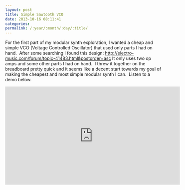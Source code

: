 ```yaml
---
layout: post
title: Simple Sawtooth VCO
date: 2013-10-16 08:11:41
categories: 
permalink: /:year/:month/:day/:title/
---
```

<p>For the first part of my modular synth exploration, I wanted a cheap and simple VCO (Voltage Controlled Oscillator) that used only parts I had on hand. &nbsp;After some searching I found this design: <a href="http://electro-music.com/forum/topic-41483.html&amp;postorder=asc">http://electro-music.com/forum/topic-41483.html&amp;postorder=asc</a> It only uses two op amps and some other parts I had on hand. &nbsp;I threw it together on the breadboard pretty quick and it seems like a decent start towards my goal of making the cheapest and most simple modular synth I can. &nbsp;Listen to a demo below.</p>
<p><iframe src="https://www.youtube.com/embed/Wz0nMe6wASY?rel=0" frameborder="0" width="560" height="315"></iframe></p>